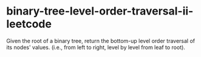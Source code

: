 # binary-tree-level-order-traversal-ii-leetcode
Given the root of a binary tree, return the bottom-up level order traversal of its nodes' values. (i.e., from left to right, level by level from leaf to root).

